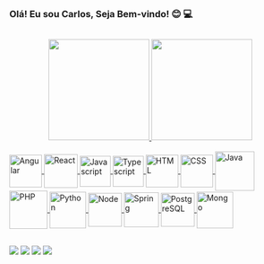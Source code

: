 ### Olá! Eu sou Carlos, Seja Bem-vindo!  😊  💻 

##

<div align="center">
  <a href="https://github.com/carlos-dev-silva">
  <img height="180em" src="https://github-readme-stats.vercel.app/api?username=carlos-dev-silva&show_icons=true&theme=dark&include_all_commits=true&count_private=true"/>
  <img height="180em" src="https://github-readme-stats.vercel.app/api/top-langs/?username=carlos-dev-silva&layout=compact&langs_count=7&theme=dark"/>
</div>
<div style="display: inline_block"><br>
  <img align="center" alt="Angular" height="58" width="58" src="https://cdn.jsdelivr.net/gh/devicons/devicon/icons/angularjs/angularjs-original.svg" />
  <img align="center" alt="React" height="60" width="60" src="https://cdn.jsdelivr.net/gh/devicons/devicon/icons/react/react-original-wordmark.svg" />
  <img align="center" alt="Javascript" height="55" width="55" src="https://cdn.jsdelivr.net/gh/devicons/devicon/icons/javascript/javascript-original.svg" />
  <img align="center" alt="Typescript" height="55" width="55" src="https://cdn.jsdelivr.net/gh/devicons/devicon/icons/typescript/typescript-original.svg" />
  <img align="center" alt="HTML" height="58" width="58" src="https://cdn.jsdelivr.net/gh/devicons/devicon/icons/html5/html5-original-wordmark.svg" />
  <img align="center" alt="CSS" height="58" width="58" src="https://cdn.jsdelivr.net/gh/devicons/devicon/icons/css3/css3-original-wordmark.svg" />
  <img align="center" alt="Java" height="70" width="70" src="https://cdn.jsdelivr.net/gh/devicons/devicon/icons/java/java-original-wordmark.svg" />
  <img align="center" alt="PHP" height="68" width="68" src="https://cdn.jsdelivr.net/gh/devicons/devicon/icons/php/php-original.svg" />
  <img align="center" alt="Python" height="65" width="65" src="https://cdn.jsdelivr.net/gh/devicons/devicon/icons/python/python-original-wordmark.svg" />
  <img align="center" alt="Node" height="60" width="60" src="https://cdn.jsdelivr.net/gh/devicons/devicon/icons/nodejs/nodejs-original.svg" />
  <img align="center" alt="Spring" height="62" width="62" src="https://cdn.jsdelivr.net/gh/devicons/devicon/icons/spring/spring-original-wordmark.svg" />
  <img align="center" alt="PostgreSQL" height="60" width="60" src="https://cdn.jsdelivr.net/gh/devicons/devicon/icons/postgresql/postgresql-original-wordmark.svg" />
  <img align="center" alt="Mongo" height="65" width="65" src="https://cdn.jsdelivr.net/gh/devicons/devicon/icons/mongodb/mongodb-original-wordmark.svg" />
</div>
  
##

<div> 
  <a href="https://www.linkedin.com/in/carlos-dev-silva" target="_blank"><img src="https://img.shields.io/badge/-LinkedIn-%230077B5?style=for-the-badge&logo=linkedin&logoColor=white" target="_blank"></a> 
  <a href="https://www.instagram.com/carlos_dathia" target="_blank"><img src="https://img.shields.io/badge/-Instagram-%23E4405F?style=for-the-badge&logo=instagram&logoColor=white" target="_blank"></a>
 <a href="https://discord.gg/Carlos_S#3965" target="_blank"><img src="https://img.shields.io/badge/Discord-7289DA?style=for-the-badge&logo=discord&logoColor=white" target="_blank"></a> 
  <a href = "mailto:carlos.devops.silva@gmail.com"><img src="https://img.shields.io/badge/Gmail-D14836?style=for-the-badge&logo=gmail&logoColor=white" target="_blank"></a>
</div>
